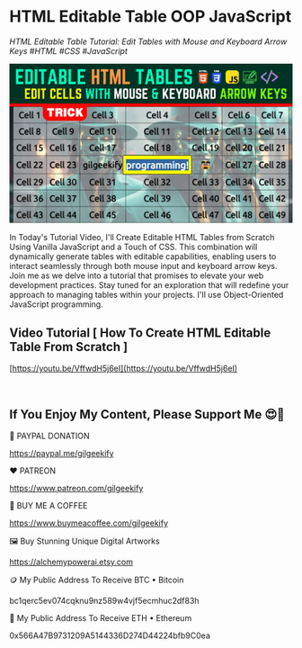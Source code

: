 # HTML Editable Table OOP JavaScript

_HTML Editable Table Tutorial: Edit Tables with Mouse and Keyboard Arrow Keys #HTML #CSS #JavaScript_

![YouTube Thumbnail](https://raw.githubusercontent.com/saeedkohansal/HTML-Editable-Table-OOP-JavaScript/main/image/HTML%20Editable%20Table%20with%20Mouse%20and%20Keyboard%20Arrow%20Keys%20Navigation.png "HTML Editable Table OOP JavaScript")

In Today's Tutorial Video, I'll Create Editable HTML Tables from Scratch Using Vanilla JavaScript and a Touch of CSS. This combination will dynamically generate tables with editable capabilities, enabling users to interact seamlessly through both mouse input and keyboard arrow keys. Join me as we delve into a tutorial that promises to elevate your web development practices. Stay tuned for an exploration that will redefine your approach to managing tables within your projects. I'll use Object-Oriented JavaScript programming.

## Video Tutorial [ How To Create HTML Editable Table From Scratch ]
[https://youtu.be/VffwdH5j6eI](https://youtu.be/VffwdH5j6eI)

 

## If You Enjoy My Content, Please Support Me 😍🙏

💙 PAYPAL DONATION

https://paypal.me/gilgeekify

❤️ PATREON

https://www.patreon.com/gilgeekify

💛 BUY ME A COFFEE

https://www.buymeacoffee.com/gilgeekify

🖼️ Buy Stunning Unique Digital Artworks

https://alchemypowerai.etsy.com

🪙 My Public Address To Receive BTC • Bitcoin

bc1qerc5ev074cqknu9nz589w4vjf5ecmhuc2df83h

🥈 My Public Address To Receive ETH • Ethereum

0x566A47B9731209A5144336D274D44224bfb9C0ea
